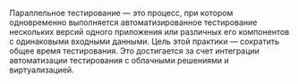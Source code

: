 Параллельное тестирование — это процесс, при котором одновременно выполняется автоматизированное тестирование нескольких версий одного приложения или различных его компонентов с одинаковыми входными данными. Цель этой практики — сократить общее время тестирования. Это достигается за счет интеграции автоматизации тестирования с облачными решениями и виртуализацией.
